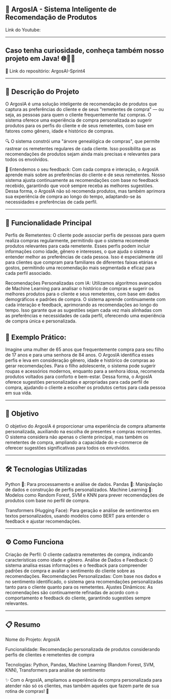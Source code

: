 ## 🎯 ArgosIA - Sistema Inteligente de Recomendação de Produtos

Link do Youtube: 

------

## Caso tenha curiosidade, conheça também nosso projeto em Java! 🌐👨‍💻

📂 Link do repositório: ArgosAI-Sprint4

------

## 📖 Descrição do Projeto
O ArgosIA é uma solução inteligente de recomendação de produtos que captura as preferências do cliente e de seus "remetentes de compra" — ou seja, as pessoas para quem o cliente frequentemente faz compras. O sistema oferece uma experiência de compra personalizada ao sugerir produtos para os perfis do cliente e de seus remetentes, com base em fatores como gênero, idade e histórico de compras.

🔍 O sistema constrói uma "árvore genealógica de compras", que permite rastrear os remetentes regulares de cada cliente. Isso possibilita que as recomendações de produtos sejam ainda mais precisas e relevantes para todos os envolvidos.

💬 Entendemos o seu feedback: Com cada compra e interação, o ArgosIA aprende mais sobre as preferências do cliente e de seus remetentes. Nosso sistema ajusta continuamente as recomendações com base no feedback recebido, garantindo que você sempre receba as melhores sugestões. Dessa forma, o ArgosIA não só recomenda produtos, mas também aprimora sua experiência de compra ao longo do tempo, adaptando-se às necessidades e preferências de cada perfil.

------

## 🔑 Funcionalidade Principal
Perfis de Remetentes: O cliente pode associar perfis de pessoas para quem realiza compras regularmente, permitindo que o sistema recomende produtos relevantes para cada remetente. Esses perfis podem incluir informações como idade, gênero e interesses, o que ajuda o sistema a entender melhor as preferências de cada pessoa. Isso é especialmente útil para clientes que compram para familiares de diferentes faixas etárias e gostos, permitindo uma recomendação mais segmentada e eficaz para cada perfil associado.

Recomendações Personalizadas com IA: Utilizamos algoritmos avançados de Machine Learning para analisar o histórico de compras e sugerir os melhores produtos para o cliente e seus remetentes, com base em dados demográficos e padrões de compra. O sistema aprende continuamente com cada interação e feedback, aprimorando as recomendações ao longo do tempo. Isso garante que as sugestões sejam cada vez mais alinhadas com as preferências e necessidades de cada perfil, oferecendo uma experiência de compra única e personalizada.

## 🌟 Exemplo Prático:
Imagine uma mulher de 65 anos que frequentemente compra para seu filho de 17 anos e para uma senhora de 84 anos. O ArgosIA identifica esses perfis e leva em consideração gênero, idade e histórico de compras ao gerar recomendações. Para o filho adolescente, o sistema pode sugerir roupas e acessórios modernos, enquanto para a senhora idosa, recomenda produtos voltados para conforto e bem-estar. Dessa forma, o ArgosIA oferece sugestões personalizadas e apropriadas para cada perfil de compra, ajudando o cliente a escolher os produtos certos para cada pessoa em sua vida.

------

## 🎯 Objetivo
O objetivo do ArgosIA é proporcionar uma experiência de compra altamente personalizada, auxiliando na escolha de presentes e compras recorrentes. O sistema considera não apenas o cliente principal, mas também os remetentes de compra, ampliando a capacidade do e-commerce de oferecer sugestões significativas para todos os envolvidos.

------

## 🛠️ Tecnologias Utilizadas
Python 🐍: Para processamento e análise de dados.
Pandas 🐼: Manipulação de dados e construção de perfis personalizados.
Machine Learning 🤖: Modelos como Random Forest, SVM e KNN para prever recomendações de produtos com base no perfil de compra.

Transformers (Hugging Face): Para geração e análise de sentimentos em textos personalizados, usando modelos como BERT para entender o feedback e ajustar recomendações.

------

## ⚙️ Como Funciona
Criação de Perfil: O cliente cadastra remetentes de compra, indicando características como idade e gênero.
Análise de Dados e Feedback: O sistema analisa essas informações e o feedback para compreender padrões de compra e avaliar o sentimento do cliente sobre as recomendações.
Recomendações Personalizadas: Com base nos dados e no sentimento identificado, o sistema gera recomendações personalizadas tanto para o cliente quanto para os remetentes.
Ajustes Dinâmicos: As recomendações são continuamente refinadas de acordo com o comportamento e feedback do cliente, garantindo sugestões sempre relevantes.

------

## 📋 Resumo
Nome do Projeto: ArgosIA

Funcionalidade: Recomendação personalizada de produtos considerando perfis de clientes e remetentes de compra

Tecnologias: Python, Pandas, Machine Learning (Random Forest, SVM, KNN), Transformers para análise de sentimento

✨ Com o ArgosIA, ampliamos a experiência de compra personalizada para atender não só os clientes, mas também aqueles que fazem parte de sua rotina de compras! 🌟
